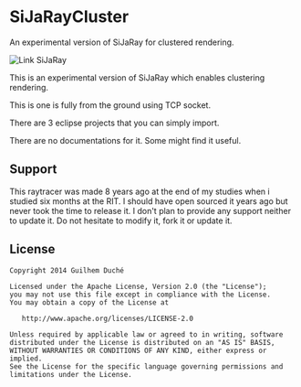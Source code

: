 SiJaRayCluster
==============

An experimental version of SiJaRay for clustered rendering.

![Link SiJaRay](https://github.com/guiguito/SiJaRay)

This is an experimental version of SiJaRay which enables clustering rendering. 

This is one is fully from the ground using TCP socket.

There are 3 eclipse projects that you can simply import.

There are no documentations for it. Some might find it useful.

## Support
This raytracer was made 8 years ago at the end of my studies when i studied six months at the RIT.
I should have open sourced it years ago but never took the time to release it.
I don't  plan to provide any support neither to update it.
Do not hesitate to modify it, fork it or update it.


License
-------

    Copyright 2014 Guilhem Duché

    Licensed under the Apache License, Version 2.0 (the "License");
    you may not use this file except in compliance with the License.
    You may obtain a copy of the License at

       http://www.apache.org/licenses/LICENSE-2.0

    Unless required by applicable law or agreed to in writing, software
    distributed under the License is distributed on an "AS IS" BASIS,
    WITHOUT WARRANTIES OR CONDITIONS OF ANY KIND, either express or implied.
    See the License for the specific language governing permissions and
    limitations under the License.
